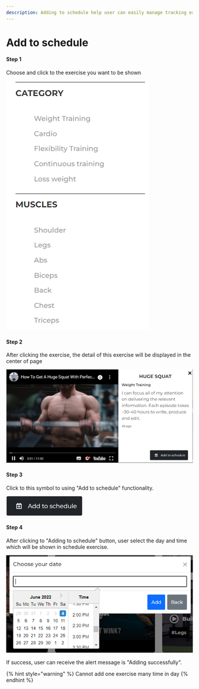 ```yaml
---
description: Adding to schedule help user can easily manage tracking exercises.
---
```


# Add to schedule

#### Step 1

Choose and click to the exercise you want to be shown

![](<../../.gitbook/assets/image (3).png>)

#### Step 2

After clicking the exercise, the detail of this exercise will be displayed in the center of page

![](<../../.gitbook/assets/image (5).png>)

#### Step 3

Click to this symbol to using "Add to schedule" functionality.

![](<../../.gitbook/assets/image (7).png>)

#### Step 4

After clicking to "Adding to schedule" button, user select the day and time which will be shown in schedule exercise.

![](<../../.gitbook/assets/image (6).png>)

If success, user can receive the alert message is "Adding successfully".

{% hint style="warning" %}
Cannot add one exercise many time in day
{% endhint %}


